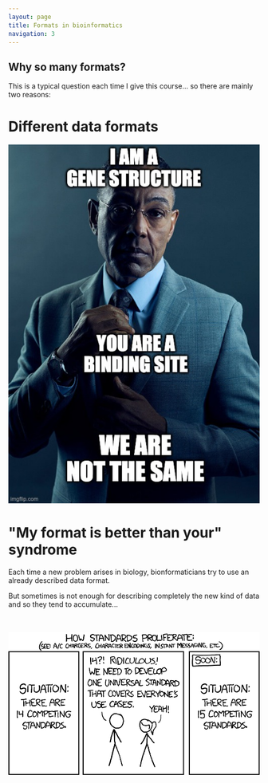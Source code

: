 ```yaml
---
layout: page
title: Formats in bioinformatics
navigation: 3
---
```


Why so many formats?
--------------------
This is a typical question each time I give this course... so there are mainly two reasons:

Different data formats
====================

<a><img src="images/not_the_same.jpg" width="800"/>


"My format is better than your" syndrome
====================

Each time a new problem arises in biology, bionformaticians try to use an already described data format. 
<br>

But sometimes is not enough for describing completely the new kind of data and so they tend to accumulate...
<br>
<br>
<br>

<a><img src="images/standards_2x.png" width="800"/>

